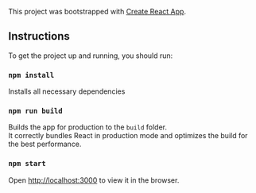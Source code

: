 This project was bootstrapped with [Create React App](https://github.com/facebook/create-react-app).

## Instructions

To get the project up and running, you should run:

### `npm install`

Installs all necessary dependencies

### `npm run build`

Builds the app for production to the `build` folder.<br />
It correctly bundles React in production mode and optimizes the build for the best performance.

### `npm start`

Open [http://localhost:3000](http://localhost:3000) to view it in the browser.
